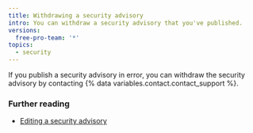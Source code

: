 ```yaml
---
title: Withdrawing a security advisory
intro: You can withdraw a security advisory that you've published.
versions:
  free-pro-team: '*'
topics:
  - security
---
```


If you publish a security advisory in error, you can withdraw the security advisory by contacting {% data variables.contact.contact_support %}.

### Further reading

- [Editing a security advisory](/github/managing-security-vulnerabilities/editing-a-security-advisory)
